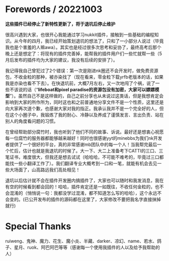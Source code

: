 # Forewords / 20221003
**这些插件已经停止了新特性更新了，将于退坑后停止维护**

很高兴遇到大家，也很开心我能通过学习nukkit插件，接触到一些基础的编程知识。从今年的四月，我已经开始策划退坑的想法了，只和了一小部分人说过（毕竟我也是个害羞的人嘛awa）。其实也是经过很多次思考和妥协了，最终高考后那个晚上还是想定了：将现有的插件完善掉，能帮我的插件用户们一些忙就帮一些（5月后发布的插件均为大家的建议，我没有后续的安排了）。

我记得我自己曾犯过了2个错误：第一次是刚进nk圈还不会开发时，做免费资源包，不收金粒的那种，被亦染找了（现在看来，零金粒下载yrfb老版本的话，如果我是亦染也看不下去）。在快退坑前，大概7月左右，又一次地闯了个祸，说了一些不该说的话（“**lifeboat和pixel paradise的资源包没有加密，大家可以嫖嫖模型**”）。虽然自己不是这样做的，自己之前分享也从未说过这类话，但是我想肯定会影响到大家的所作所为，同时这也和之前普通地分享文件不是一个性质，这里还是向大家再次道个歉，也感谢大家对我的指正。我承认我并不是一个完全好的人，但在这个小圈子中，我锻炼了我的耐心、冷静以及养成了谨慎发言、言出负责、站在别人的角度看问题的习惯。

在曾经帮助部分腐竹时，我也听到了他们不同的故事、诉说。最好还是想衷心祝愿每一位腐竹的服务器都能够越来越好！同时也很感谢yyt的minebbs为我们nk开发者提供了一个很好的平台，真的非常感谢mb团队中的每一个人！当我帮完最后一个忙后，估计也就是我退坑的时候了。大一下、大二上准备考下CATTI的三口、三笔证书，难度很大，但我还是想去试试（哈哈哈，不可能不难考的，毕竟过三口都能找一些小翻译工作了）。我们翻译专业大概考到一口和一笔，就能有机会去见一些大场面了，山高路远我们高处相见！

退坑以后估计就不会在插件开发圈内搞插件了，大家也可以随时和我发消息，我在有空的时候看到都会回的！哈哈，插件肯定还是一如既往，不收任何金粒的，也不会混淆的（悄悄说一句：我都没学过混淆，都不知道怎么写的哈哈），这个永远不会变的。(已公开发布的插件的源码都在这里了，大家修改不要把我名字直接抹掉就行)

# Special Thanks
ruiweng、鬼神、魔力、花生、魔小炎、半藏、darker、凉幻、name、若水、鸽子、星月、ruok、阿巴阿巴等等（感谢每一个使用我插件的人以及给予我帮助的人）
